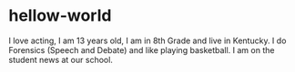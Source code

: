 # hellow-world
I love acting, I am 13 years old, I am in 8th Grade and live in Kentucky. I do Forensics (Speech and Debate) and like playing basketball. I am on the student news at our school.
